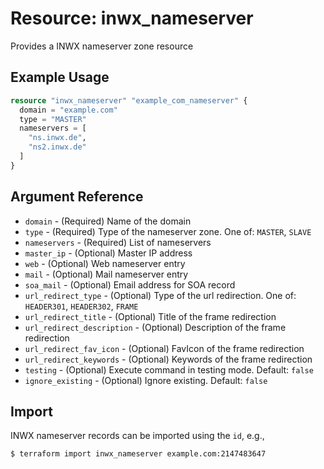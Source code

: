# Resource: inwx_nameserver

Provides a INWX nameserver zone resource

## Example Usage

```terraform
resource "inwx_nameserver" "example_com_nameserver" {
  domain = "example.com"
  type = "MASTER"
  nameservers = [
    "ns.inwx.de",
    "ns2.inwx.de"
  ]
}
```

## Argument Reference

* `domain` - (Required) Name of the domain
* `type` - (Required) Type of the nameserver zone. One of: `MASTER`, `SLAVE`
* `nameservers` - (Required) List of nameservers
* `master_ip` - (Optional) Master IP address
* `web` - (Optional) Web nameserver entry
* `mail` - (Optional) Mail nameserver entry
* `soa_mail` - (Optional) 	Email address for SOA record
* `url_redirect_type` - (Optional) Type of the url redirection. One of: `HEADER301`, `HEADER302`, `FRAME`
* `url_redirect_title` - (Optional) Title of the frame redirection
* `url_redirect_description` - (Optional) Description of the frame redirection
* `url_redirect_fav_icon` - (Optional) FavIcon of the frame redirection
* `url_redirect_keywords` - (Optional) Keywords of the frame redirection
* `testing` - (Optional) Execute command in testing mode. Default: `false`
* `ignore_existing` - (Optional) Ignore existing. Default: `false`

## Import

INWX nameserver records can be imported using the `id`, e.g.,

```
$ terraform import inwx_nameserver example.com:2147483647
```
